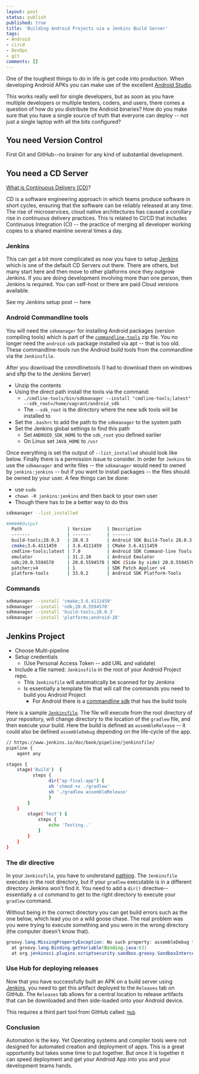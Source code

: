 ```yaml
---
layout: post
status: publish
published: true
title: 'Building Android Projects via a Jenkins Build Server'
tags: 
- Android
- ci/cd
- DevOps
- git
comments: []
---
```


One of the toughest things to do in life is get code into production. When developing Android APKs you can make use of the excellent [Android Studio](https://developer.android.com/studio "Android Studio webpage").

This works really well for single developers, but as soon as you have multiple developers or multiple testers, coders, and users, there comes a question of how do you distribute the Android binaries? How do you make sure that you have a single source of truth that everyone can deploy -- not just a single laptop with all the bits configured?

## You need Version Control

First Git and GitHub--no brainer for any kind of substantial development.

## You need a CD Server

[What is Continuous Delivery (CD)](https://github.com/cdfoundation/faq#what-is-continuous-delivery-cd "CD definition webpage")?

CD is a software engineering approach in which teams produce software in short cycles, ensuring that the software can be reliably released at any time. The rise of microservices, cloud native architectures has caused a corollary rise in continuous delivery practices. This is related to CI/CD that includes Continuous Integration (CI) -- the practice of merging all developer working copies to a shared mainline several times a day.

### Jenkins

This can get a bit more complicated as now you have to setup [Jenkins](https://jenkins.io "Jenkins CD Server webpage") which is one of the default CD Servers out there.  There are others, but many start here and then move to other platforms once they outgrow Jenkins. If you are doing development involving more than one person, then Jenkins is required. You can self-host or there are paid Cloud versions available.

See my Jenkins setup post -- here

### Android Commandline tools

You will need the `sdkmanager` for installing Android packages (version compiling tools) which is part of the [`commandline-tools`](https://developer.android.com/studio/command-line#tools-sdk "Android Command Line tools") zip file. You no longer need the `android-sdk` package installed via apt -- that is too old. These commandline-tools run the Android build tools from the commandline via the `Jenkinsfile`.

After you download the cmmdlinetools (I had to download them on windows and sftp the to the Jenkins Server)

* Unzip the contents
* Using the direct path install the tools via the command:
  * ```./cmdline-tools/bin/sdkmanager --install "cmdline-tools;latest" --sdk_root=/home/vagrant/android_sdk```
  * The ```--sdk_root``` is the directory where the new sdk tools will be installed to
* Set the `.bashrc` to add the path to the `sdkmanager` to the system path
* Set the Jenkins global settings to find this path
  * Set `ANDROID_SDK_HOME` to the `sdk_root` you defined earlier
  * On Linux set `JAVA_HOME` to `/usr`

Once everything is set the output of `--list_installed` should look like below. Finally there is a permission issue to consider. In order for `Jenkins` to use the `sdkmanager` and write files -- the `sdkmanager` would need to owned by `jenkins:jenkins` -- but if you want to install packages -- the files should be owned by your user. A few things can be done:

* use `sudo`
* `chown -R jenkins:jenkins` and then back to your own user
* Though there has to be a better way to do this

```bash
sdkmanager --list_installed

######Output
  Path                 | Version      | Description                             | Location
  -------              | -------      | -------                                 | -------
  build-tools;28.0.3   | 28.0.3       | Android SDK Build-Tools 28.0.3          | build-tools/28.0.3
  cmake;3.6.4111459    | 3.6.4111459  | CMake 3.6.4111459                       | cmake/3.6.4111459
  cmdline-tools;latest | 7.0          | Android SDK Command-line Tools (latest) | cmdline-tools/latest
  emulator             | 31.2.10      | Android Emulator                        | emulator
  ndk;20.0.5594570     | 20.0.5594570 | NDK (Side by side) 20.0.5594570         | ndk/20.0.5594570
  patcher;v4           | 1            | SDK Patch Applier v4                    | patcher/v4
  platform-tools       | 33.0.2       | Android SDK Platform-Tools              | platform-tools
```

### Commands

```bash
sdkmanager --install 'cmake;3.6.4111459'
sdkmanager --install 'ndk;20.0.5594570'
sdkmanager --install 'build-tools;28.0.3'
sdkmanager --install 'platforms;android-28'
```

## Jenkins Project

* Choose Multi-pipeline
* Setup credentials
  * (Use Personal Access Token -- add URL and validate)
* Include a file named: `Jenkinsfile` in the root of your Android Project repo.
  * This `Jenkinsfile` will automatically be scanned for by Jenkins
  * Is essentially a template file that will call the commands you need to build you Android Project
    * For Android there is a [commandline sdk](https://developer.android.com/studio/build/building-cmdline "Android SDK cmd tools") that has the build tools

Here is a sample [`Jenkinsfile`](https://www.jenkins.io/doc/book/pipeline/jenkinsfile/ "Sample Jenkinsfile webpage"). The file will execute from the root directory of your repository, will change directory to the location of the `gradlew` file, and then execute your build. Here the build is defined as `assembleRelease` -- it could also be defined `assembleDebug` depending on the life-cycle of the app.

```bash
// https://www.jenkins.io/doc/book/pipeline/jenkinsfile/
pipeline {
    agent any

stages {
    stage('Build')  {
          steps {      
                dir("ap-final-app") {
                sh 'chmod +x ./gradlew'
                sh './gradlew assembleRelease'
                }
        }
    }    
        stage('Test') {
            steps {
                echo 'Testing..'
            }
        }
    }
}
```

### The dir directive

In your `Jenkinsfile`, you have to understand [pathing](https://jeremyhajek.com/2022/06/15/what-is-debugging.html).  The `Jenkinsfile` executes in the root directory, but if your `gradlew` executable is in a different directory Jenkins won't find it.  You need to add a `dir()` directive--essentially a `cd` command to get to the right directory to execute your `gradlew` command.  

Without being in the correct directory you can get build errors such as the one below, which lead you on a wild goose chase. The real problem was you were trying to execute something and you were in the wrong directory (the computer doesn't know that).

```java
groovy.lang.MissingPropertyException: No such property: assembleDebug for class: groovy.lang.Binding
  at groovy.lang.Binding.getVariable(Binding.java:63)
  at org.jenkinsci.plugins.scriptsecurity.sandbox.groovy.SandboxInterceptor.onGetProperty(SandboxInterceptor.java:251)
```

### Use Hub for deploying releases

Now that you have successfully built an APK on a build server using [Jenkins](https://jenkins.io "Jenkins webpage"), you need to get this artifact deployed to the `Releases` tab on GitHub. The `Releases` tab allows for a central location to release artifacts that can be downloaded and then side-loaded onto your Android device.

This requires a third part tool from GitHub called: [`Hub`](https://hub.github.com/#scripting] "Hub project website").

### Conclusion

Automation is the key.  Yet Operating systems and compiler tools were not designed for automated creation and deployment of apps.  This is a great opportunity but takes some time to put together.  But once it is together it can speed deployment and get your Android App into you and your development teams hands.

